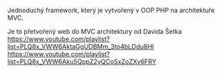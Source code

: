 Jednoduchý framework, který je vytvořený v OOP PHP na architektuře MVC.

Je to přetvořený web do MVC architektury od Davida Šetka
https://www.youtube.com/playlist?list=PLQ8x_VWW6AktaGgUDBMm_3to4bLDdu8HI
https://www.youtube.com/playlist?list=PLQ8x_VWW6Aku5QppZ2yQCoSxZoZXv6FRY
